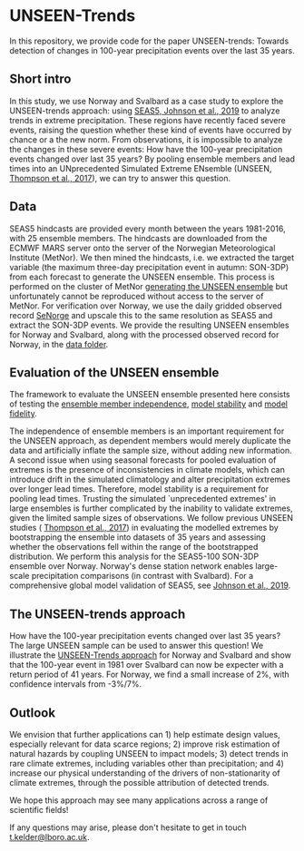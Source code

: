 # UNSEEN-Trends
In this repository, we provide code for the paper UNSEEN-trends: Towards detection of changes in 100-year precipitation events over the last 35 years.


## Short intro
In this study, we use Norway and Svalbard as a case study to explore the UNSEEN-trends approach: using [SEAS5, Johnson et al., 2019](https://www.geosci-model-dev.net/12/1087/2019/) to analyze trends in extreme precipitation. These regions have recently faced severe events, raising the question whether these kind of events have occurred by chance or a the new norm. From observations, it is impossible to analyze the changes in these severe events: How have the 100-year precipitation events changed over last 35 years? By pooling ensemble members and lead times into an UNprecedented Simulated Extreme ENsemble (UNSEEN, [Thompson et al., 2017](https://www.nature.com/articles/s41467-017-00275-3)), we can try to answer this question. 

## Data
SEAS5 hindcasts are provided every month between the years 1981-2016, with 25 ensemble members. The hindcasts are downloaded from the ECMWF MARS server onto the server of the Norwegian Meteorological Institute (MetNor). We then mined the hindcasts, i.e. we extracted the target variable (the maximum three-day precipitation event in autumn: SON-3DP) from each forecast to generate the UNSEEN ensemble. This process is performed on the cluster of MetNor [generating the UNSEEN ensemble](Mining/Mine_regional_average.sh) but unfortunately cannot be reproduced without access to the server of MetNor. For verification over Norway, we use the daily gridded observed record [SeNorge](https://www.earth-syst-sci-data.net/11/1531/2019/) and upscale this to the same resolution as SEAS5 and extract the SON-3DP events. We provide the resulting UNSEEN ensembles for Norway and Svalbard, along with the processed observed record for Norway, in the [data folder](Data/Extremes). 

## Evaluation of the UNSEEN ensemble

The framework to evaluate the UNSEEN ensemble presented here consists of testing the [ensemble member independence](Notebooks/Independence.md), [model stability](Notebooks/Model_stability.md) and [model fidelity](Notebooks/Model_fidelity.md).

The independence of ensemble members is an important requirement for the UNSEEN approach, as dependent members would merely duplicate the data and artificially inflate the sample size, without adding new information. A second issue when using seasonal forecasts for pooled evaluation of extremes is the presence of inconsistencies in climate models, which can introduce drift in the simulated climatology and alter precipitation extremes over longer lead times. Therefore, model stability is a requirement for pooling lead times. Trusting the simulated `unprecedented extremes' in large ensembles is further complicated by the inability to validate extremes, given the limited sample sizes of observations. We follow previous UNSEEN studies ( [Thompson et al., 2017](https://www.nature.com/articles/s41467-017-00275-3)) in evaluating the modelled extremes by bootstrapping the ensemble into datasets of 35 years and assessing whether the observations fell within the range of the bootstrapped distribution. We perform this analysis for the SEAS5-100 SON-3DP ensemble over Norway. Norway's dense station network enables large-scale precipitation comparisons  (in contrast with Svalbard). For a comprehensive global model validation of SEAS5, see [Johnson et al., 2019](https://www.geosci-model-dev.net/12/1087/2019/).

## The UNSEEN-trends approach

How have the 100-year precipitation events changed over last 35 years? The large UNSEEN sample can be used to answer this question! We illustrate the [UNSEEN-Trends approach](Notebooks/Trend_analysis.md) for Norway and Svalbard and show that the 100-year event in 1981 over Svalbard can now be expecter with a return period of 41 years. For Norway, we find a small increase of 2%, with confidence intervals from -3%/7%. 

## Outlook

We envision that further applications can 1) help estimate design values, especially relevant for data scarce regions; 2) improve risk estimation of natural hazards by coupling UNSEEN to impact models; 3) detect trends in rare climate extremes, including variables other than precipitation; and 4) increase our physical understanding of the drivers of non-stationarity of climate extremes, through the possible attribution of detected trends. 

We hope this approach may see many applications across a range of scientific fields!

If any questions may arise, please don't hesitate to get in touch t.kelder@lboro.ac.uk. 
